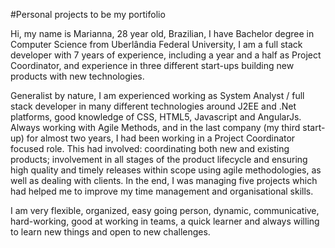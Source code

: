 #Personal projects to be my portifolio

Hi, my name is Marianna, 28 year old, Brazilian, I have Bachelor degree in Computer Science from Uberlândia Federal University, I am a full stack developer with 7 years of experience, including a year and a half as Project Coordinator, and experience in three different start-ups building new products with new technologies.

Generalist by nature, I am experienced working as System Analyst / full stack developer in many different technologies around J2EE and .Net platforms, good knowledge of CSS, HTML5, Javascript and AngularJs. Always working with Agile Methods, and in the last company (my third start-up) for almost two years, I had been working in a Project Coordinator focused role. This had involved: coordinating both new and existing products; involvement in all stages of the product lifecycle and ensuring high quality and timely releases within scope using agile methodologies, as well as dealing with clients. In the end, I was managing five projects which had helped me to improve my time management and organisational skills.

I am very flexible, organized, easy going person, dynamic, communicative, hard-working, good at working in teams, a quick learner and always willing to learn new things and open to new challenges.
